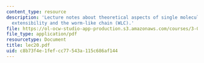 ```yaml
---
content_type: resource
description: 'Lecture notes about theoretical aspects of single molecule force spectroscopy:
  extensibility and the worm-like chain (WLC).'
file: https://ol-ocw-studio-app-production.s3.amazonaws.com/courses/3-052-nanomechanics-of-materials-and-biomaterials-spring-2007/c8b73f4e1fefcc77543a115c686af144_lec20.pdf
file_type: application/pdf
resourcetype: Document
title: lec20.pdf
uid: c8b73f4e-1fef-cc77-543a-115c686af144
---
```


